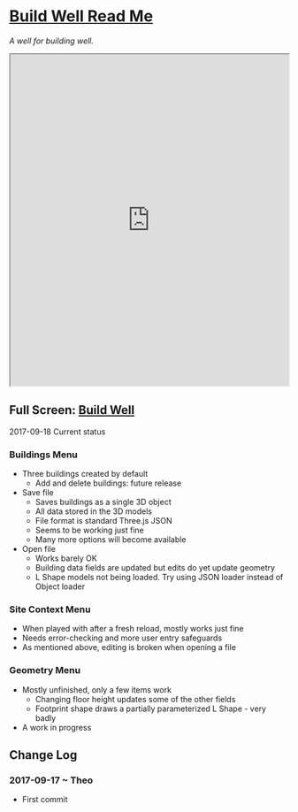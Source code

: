 <span style=display:none; >[You are now in a GitHub source code view - click this link to view Read Me file as a web page]( http://ladybug-tools.github.io/spider/#sandbox/build-well/README.md "View file as a web page." ) </span>


[Build Well Read Me]( #README.md )
====
_A well for building well._

<iframe class=iframeReadMe src=http://ladybug-tools.github.io/spider/sandbox/build-well/index.html width=100% height=600px onload=this.contentWindow.controls.enableZoom=false; ></iframe>

## Full Screen: [Build Well]( http://ladybug-tools.github.io/spider/sandbox/build-well/index.html )


2017-09-18 Current status

### Buildings Menu

* Three buildings created by default
	* Add and delete buildings: future release
* Save file
	* Saves buildings as a single 3D object
	* All data stored in the 3D models
	* File format is standard Three.js JSON
	* Seems to be working just fine
	* Many more options will become available
* Open file
	* Works barely OK
	* Building data fields are updated but edits do yet update geometry
	* L Shape models not being loaded. Try using JSON loader instead of Object loader

### Site Context Menu

* When played with after a fresh reload, mostly works just fine
* Needs error-checking and more user entry safeguards
* As mentioned above, editing is broken when opening a file


### Geometry Menu

* Mostly unfinished, only a few items work
	* Changing floor height updates some of the other fields
	* Footprint shape draws a partially parameterized L Shape - very badly
* A work in progress


## Change Log

### 2017-09-17 ~ Theo

* First commit
